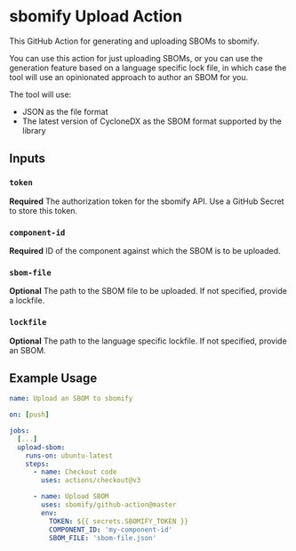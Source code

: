 # sbomify Upload Action

This GitHub Action for generating and uploading SBOMs to sbomify.

You can use this action for just uploading SBOMs, or you can use the generation feature based on a language specific lock file, in which case the tool will use an opinionated approach to author an SBOM for you.

The tool will use:
* JSON as the file format
* The latest version of CycloneDX as the SBOM format supported by the library

## Inputs

### `token`

**Required** The authorization token for the sbomify API. Use a GitHub Secret to store this token.

### `component-id`

**Required** ID of the component against which the SBOM is to be uploaded.

### `sbom-file`

**Optional** The path to the SBOM file to be uploaded. If not specified, provide a lockfile.

### `lockfile`

**Optional** The path to the language specific lockfile. If not specified, provide an SBOM.

## Example Usage

```yaml
name: Upload an SBOM to sbomify

on: [push]

jobs:
  [...]
  upload-sbom:
    runs-on: ubuntu-latest
    steps:
      - name: Checkout code
        uses: actions/checkout@v3

      - name: Upload SBOM
        uses: sbomify/github-action@master
        env:
          TOKEN: ${{ secrets.SBOMIFY_TOKEN }}
          COMPONENT_ID: 'my-component-id'
          SBOM_FILE: 'sbom-file.json'
```

